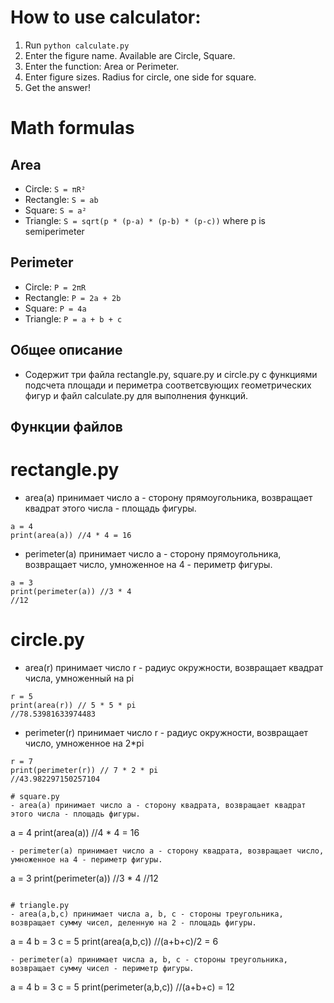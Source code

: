 
# How to use calculator:
1. Run `python calculate.py`
2. Enter the figure name. Available are Circle, Square.
3. Enter the function: Area or Perimeter.
4. Enter figure sizes. Radius for circle, one side for square.
5. Get the answer!

# Math formulas
## Area
- Circle: `S = πR²`
- Rectangle: `S = ab`
- Square: `S = a²`
- Triangle: `S = sqrt(p * (p-a) * (p-b) * (p-c))` where p is semiperimeter

## Perimeter
- Circle: `P = 2πR`
- Rectangle: `P = 2a + 2b`
- Square: `P = 4a`
- Triangle: `P = a + b + c`

## Общее описание
- Содержит три файла rectangle.py, square.py и circle.py с функциями подсчета площади и периметра соответсвующих геометрических фигур и файл calculate.py для выполнения функций.

## Функции файлов
# rectangle.py
- area(a) принимает число а - сторону прямоугольника, возвращает квадрат этого числа - площадь фигуры.
```
a = 4
print(area(a)) //4 * 4 = 16
```
- perimeter(a) принимает число а - сторону прямоугольника, возвращает число, умноженное на 4 - периметр фигуры.
```
a = 3
print(perimeter(a)) //3 * 4 
//12
```
# circle.py
- area(r) принимает число r - радиус окружности, возвращает квадрат числа, умноженный на pi
```
r = 5
print(area(r)) // 5 * 5 * pi 
//78.53981633974483
```
- perimeter(r) принимает число r - радиус окружности, возвращает число, умноженное на 2*pi
```
r = 7
print(perimeter(r)) // 7 * 2 * pi
//43.982297150257104

# square.py
- area(a) принимает число а - сторону квадрата, возвращает квадрат этого числа - площадь фигуры.
```
a = 4
print(area(a)) //4 * 4 = 16
```
- perimeter(a) принимает число а - сторону квадрата, возвращает число, умноженное на 4 - периметр фигуры.
```
a = 3
print(perimeter(a)) //3 * 4 
//12
```

# triangle.py
- area(a,b,c) принимает числa а, b, c - стороны треугольника, возвращает сумму чисел, деленную на 2 - площадь фигуры.
```
a = 4
b = 3
c = 5
print(area(a,b,c)) //(a+b+c)/2 = 6 
```
- perimeter(a) принимает числa а, b, c - стороны треугольника, возвращает сумму чисел - периметр фигуры.
```
a = 4
b = 3
c = 5
print(perimeter(a,b,c)) //(a+b+c) = 12
```